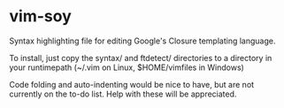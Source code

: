 # vim-soy

Syntax highlighting file for editing Google's Closure templating language.

To install, just copy the syntax/ and ftdetect/ directories to a directory in your runtimepath (~/.vim on Linux, $HOME/vimfiles in Windows)

Code folding and auto-indenting would be nice to have, but are not currently on the to-do list. Help with these will be appreciated.
